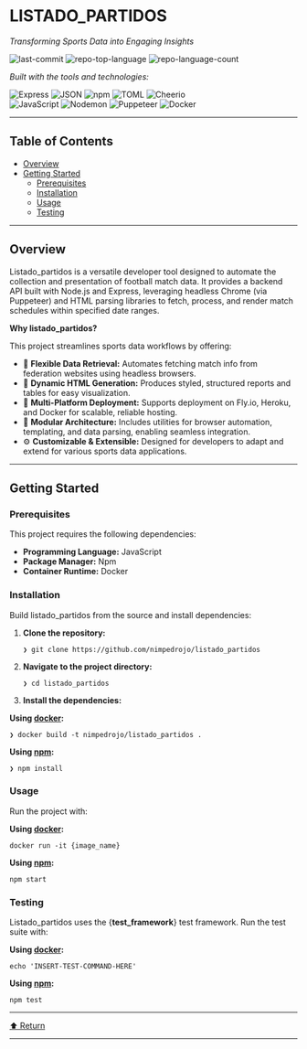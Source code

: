 LISTADO\_PARTIDOS
=================

_Transforming Sports Data into Engaging Insights_

![last-commit](https://img.shields.io/github/last-commit/nimpedrojo/listado_partidos?style=flat&logo=git&logoColor=white&color=0080ff) ![repo-top-language](https://img.shields.io/github/languages/top/nimpedrojo/listado_partidos?style=flat&color=0080ff) ![repo-language-count](https://img.shields.io/github/languages/count/nimpedrojo/listado_partidos?style=flat&color=0080ff)

_Built with the tools and technologies:_

![Express](https://img.shields.io/badge/Express-000000.svg?style=flat&logo=Express&logoColor=white) ![JSON](https://img.shields.io/badge/JSON-000000.svg?style=flat&logo=JSON&logoColor=white) ![npm](https://img.shields.io/badge/npm-CB3837.svg?style=flat&logo=npm&logoColor=white) ![TOML](https://img.shields.io/badge/TOML-9C4121.svg?style=flat&logo=TOML&logoColor=white) ![Cheerio](https://img.shields.io/badge/Cheerio-E88C1F.svg?style=flat&logo=Cheerio&logoColor=white)  
![JavaScript](https://img.shields.io/badge/JavaScript-F7DF1E.svg?style=flat&logo=JavaScript&logoColor=black) ![Nodemon](https://img.shields.io/badge/Nodemon-76D04B.svg?style=flat&logo=Nodemon&logoColor=white) ![Puppeteer](https://img.shields.io/badge/Puppeteer-40B5A4.svg?style=flat&logo=Puppeteer&logoColor=white) ![Docker](https://img.shields.io/badge/Docker-2496ED.svg?style=flat&logo=Docker&logoColor=white)

  

* * *

Table of Contents
-----------------

*   [Overview](#overview)
*   [Getting Started](#getting-started)
    *   [Prerequisites](#prerequisites)
    *   [Installation](#installation)
    *   [Usage](#usage)
    *   [Testing](#testing)

* * *

Overview
--------

Listado\_partidos is a versatile developer tool designed to automate the collection and presentation of football match data. It provides a backend API built with Node.js and Express, leveraging headless Chrome (via Puppeteer) and HTML parsing libraries to fetch, process, and render match schedules within specified date ranges.

**Why listado\_partidos?**

This project streamlines sports data workflows by offering:

*   🧩 **Flexible Data Retrieval:** Automates fetching match info from federation websites using headless browsers.
*   🎨 **Dynamic HTML Generation:** Produces styled, structured reports and tables for easy visualization.
*   🚀 **Multi-Platform Deployment:** Supports deployment on Fly.io, Heroku, and Docker for scalable, reliable hosting.
*   🔧 **Modular Architecture:** Includes utilities for browser automation, templating, and data parsing, enabling seamless integration.
*   ⚙️ **Customizable & Extensible:** Designed for developers to adapt and extend for various sports data applications.

* * *

Getting Started
---------------

### Prerequisites

This project requires the following dependencies:

*   **Programming Language:** JavaScript
*   **Package Manager:** Npm
*   **Container Runtime:** Docker

### Installation

Build listado\_partidos from the source and install dependencies:

1.  **Clone the repository:**
    
        ❯ git clone https://github.com/nimpedrojo/listado_partidos
        
    
2.  **Navigate to the project directory:**
    
        ❯ cd listado_partidos
        
    
3.  **Install the dependencies:**
    

**Using [docker](https://www.docker.com/):**

    ❯ docker build -t nimpedrojo/listado_partidos .
    

**Using [npm](https://www.npmjs.com/):**

    ❯ npm install
    

### Usage

Run the project with:

**Using [docker](https://www.docker.com/):**

    docker run -it {image_name}
    

**Using [npm](https://www.npmjs.com/):**

    npm start
    

### Testing

Listado\_partidos uses the {**test\_framework**} test framework. Run the test suite with:

**Using [docker](https://www.docker.com/):**

    echo 'INSERT-TEST-COMMAND-HERE'
    

**Using [npm](https://www.npmjs.com/):**

    npm test
    

* * *

[⬆ Return](#top)

* * *
